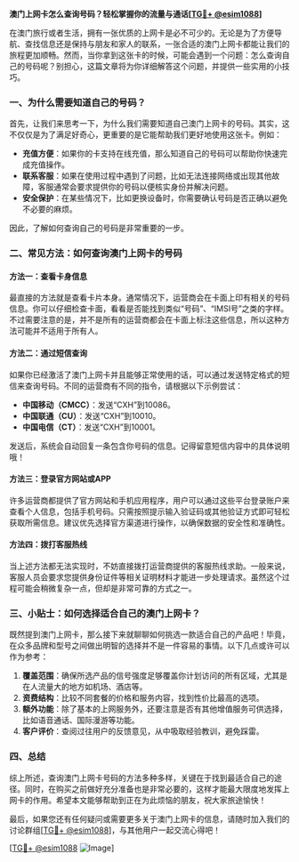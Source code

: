 **澳门上网卡怎么查询号码？轻松掌握你的流量与通话[[TG💪+ @esim1088](https://t.me/s/esim1088)]**

在澳门旅行或者生活，拥有一张优质的上网卡是必不可少的。无论是为了方便导航、查找信息还是保持与朋友和家人的联系，一张合适的澳门上网卡都能让我们的旅程更加顺畅。然而，当你拿到这张卡的时候，可能会遇到一个问题：怎么查询自己的号码呢？别担心，这篇文章将为你详细解答这个问题，并提供一些实用的小技巧。

### 一、为什么需要知道自己的号码？

首先，让我们来思考一下，为什么我们需要知道自己澳门上网卡的号码。其实，这不仅仅是为了满足好奇心，更重要的是它能帮助我们更好地使用这张卡。例如：

- **充值方便**：如果你的卡支持在线充值，那么知道自己的号码可以帮助你快速完成充值操作。
- **联系客服**：如果在使用过程中遇到了问题，比如无法连接网络或出现其他故障，客服通常会要求提供你的号码以便核实身份并解决问题。
- **安全保护**：在某些情况下，比如更换设备时，你需要确认号码是否正确以避免不必要的麻烦。

因此，了解如何查询自己的号码是非常重要的一步。

### 二、常见方法：如何查询澳门上网卡的号码

#### 方法一：查看卡身信息

最直接的方法就是查看卡片本身。通常情况下，运营商会在卡面上印有相关的号码信息。你可以仔细检查卡面，看看是否能找到类似“号码”、“IMSI号”之类的字样。不过需要注意的是，并不是所有的运营商都会在卡面上标注这些信息，所以这种方法可能并不适用于所有人。

#### 方法二：通过短信查询

如果你已经激活了澳门上网卡并且能够正常使用的话，可以通过发送特定格式的短信来查询号码。不同的运营商有不同的指令，请根据以下示例尝试：

- **中国移动（CMCC）**：发送“CXH”到10086。
- **中国联通（CU）**：发送“CXH”到10010。
- **中国电信（CT）**：发送“CXH”到10001。

发送后，系统会自动回复一条包含你号码的信息。记得留意短信内容中的具体说明哦！

#### 方法三：登录官方网站或APP

许多运营商都提供了官方网站和手机应用程序，用户可以通过这些平台登录账户来查看个人信息，包括手机号码。只需按照提示输入验证码或其他验证方式即可轻松获取所需信息。建议优先选择官方渠道进行操作，以确保数据的安全性和准确性。

#### 方法四：拨打客服热线

当上述方法都无法实现时，不妨直接拨打运营商提供的客服热线求助。一般来说，客服人员会要求您提供身份证件等相关证明材料才能进一步处理请求。虽然这个过程可能会稍微复杂一点，但却是非常可靠的方式之一。

### 三、小贴士：如何选择适合自己的澳门上网卡？

既然提到澳门上网卡，那么接下来就聊聊如何挑选一款适合自己的产品吧！毕竟，在众多品牌和型号之间做出明智的选择并不是一件容易的事情。以下几点或许可以作为参考：

1. **覆盖范围**：确保所选产品的信号强度足够覆盖你计划访问的所有区域，尤其是在人流量大的地方如机场、酒店等。
2. **资费结构**：比较不同套餐的价格和服务内容，找到性价比最高的选项。
3. **额外功能**：除了基本的上网服务外，还要注意是否有其他增值服务可供选择，比如语音通话、国际漫游等功能。
4. **客户评价**：查阅过往用户的反馈意见，从中吸取经验教训，避免踩雷。

### 四、总结

综上所述，查询澳门上网卡号码的方法多种多样，关键在于找到最适合自己的途径。同时，在购买之前做好充分准备也是非常必要的，这样才能最大限度地发挥上网卡的作用。希望本文能够帮助到正在为此烦恼的朋友，祝大家旅途愉快！

最后，如果您还有任何疑问或需要更多关于澳门上网卡的信息，请随时加入我们的讨论群组[[TG💪+ @esim1088](https://t.me/s/esim1088)]，与其他用户一起交流心得吧！

[[TG💪+ @esim1088](https://t.me/s/esim1088) ![Image](https://i.postimg.cc/4NQfJmqS/Snipaste-2025-05-13-00-14-12.png)]
